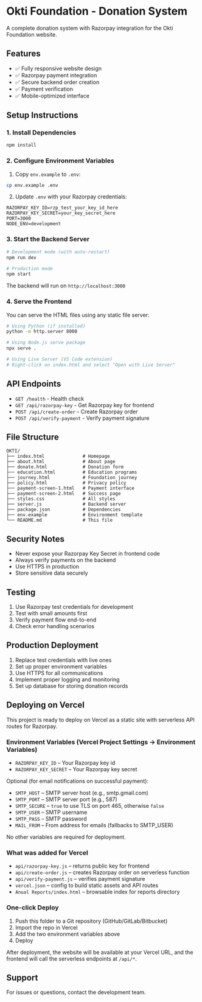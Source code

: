 # Okti Foundation - Donation System

A complete donation system with Razorpay integration for the Okti Foundation website.

## Features

- ✅ Fully responsive website design
- ✅ Razorpay payment integration
- ✅ Secure backend order creation
- ✅ Payment verification
- ✅ Mobile-optimized interface

## Setup Instructions

### 1. Install Dependencies

```bash
npm install
```

### 2. Configure Environment Variables

1. Copy `env.example` to `.env`:
```bash
cp env.example .env
```

2. Update `.env` with your Razorpay credentials:
```env
RAZORPAY_KEY_ID=rzp_test_your_key_id_here
RAZORPAY_KEY_SECRET=your_key_secret_here
PORT=3000
NODE_ENV=development
```

### 3. Start the Backend Server

```bash
# Development mode (with auto-restart)
npm run dev

# Production mode
npm start
```

The backend will run on `http://localhost:3000`

### 4. Serve the Frontend

You can serve the HTML files using any static file server:

```bash
# Using Python (if installed)
python -m http.server 8000

# Using Node.js serve package
npx serve .

# Using Live Server (VS Code extension)
# Right-click on index.html and select "Open with Live Server"
```

## API Endpoints

- `GET /health` - Health check
- `GET /api/razorpay-key` - Get Razorpay key for frontend
- `POST /api/create-order` - Create Razorpay order
- `POST /api/verify-payment` - Verify payment signature

## File Structure

```
OKTI/
├── index.html              # Homepage
├── about.html              # About page
├── donate.html             # Donation form
├── education.html          # Education programs
├── journey.html            # Foundation journey
├── policy.html             # Privacy policy
├── payment-screen-1.html   # Payment interface
├── payment-screen-2.html   # Success page
├── styles.css              # All styles
├── server.js               # Backend server
├── package.json            # Dependencies
├── env.example             # Environment template
└── README.md               # This file
```

## Security Notes

- Never expose your Razorpay Key Secret in frontend code
- Always verify payments on the backend
- Use HTTPS in production
- Store sensitive data securely

## Testing

1. Use Razorpay test credentials for development
2. Test with small amounts first
3. Verify payment flow end-to-end
4. Check error handling scenarios

## Production Deployment

1. Replace test credentials with live ones
2. Set up proper environment variables
3. Use HTTPS for all communications
4. Implement proper logging and monitoring
5. Set up database for storing donation records

## Deploying on Vercel

This project is ready to deploy on Vercel as a static site with serverless API routes for Razorpay.

### Environment Variables (Vercel Project Settings → Environment Variables)

- `RAZORPAY_KEY_ID` – Your Razorpay key id
- `RAZORPAY_KEY_SECRET` – Your Razorpay key secret

Optional (for email notifications on successful payment):

- `SMTP_HOST` – SMTP server host (e.g., smtp.gmail.com)
- `SMTP_PORT` – SMTP server port (e.g., 587)
- `SMTP_SECURE` – `true` to use TLS on port 465, otherwise `false`
- `SMTP_USER` – SMTP username
- `SMTP_PASS` – SMTP password
- `MAIL_FROM` – From address for emails (fallbacks to SMTP_USER)

No other variables are required for deployment.

### What was added for Vercel

- `api/razorpay-key.js` – returns public key for frontend
- `api/create-order.js` – creates Razorpay order on serverless function
- `api/verify-payment.js` – verifies payment signature
- `vercel.json` – config to build static assets and API routes
- `Anual Reports/index.html` – browsable index for reports directory

### One-click Deploy

1. Push this folder to a Git repository (GitHub/GitLab/Bitbucket)
2. Import the repo in Vercel
3. Add the two environment variables above
4. Deploy

After deployment, the website will be available at your Vercel URL, and the frontend will call the serverless endpoints at `/api/*`.

## Support

For issues or questions, contact the development team.
